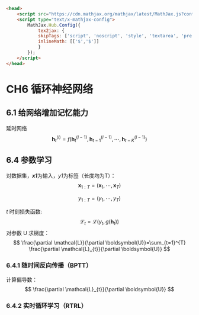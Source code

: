 ```html
<head>
    <script src="https://cdn.mathjax.org/mathjax/latest/MathJax.js?config=TeX-AMS-MML_HTMLorMML" type="text/javascript"></script>
    <script type="text/x-mathjax-config">
        MathJax.Hub.Config({
            tex2jax: {
            skipTags: ['script', 'noscript', 'style', 'textarea', 'pre'],
            inlineMath: [['$','$']]
            }
        });
    </script>
</head>
```

# CH6 循环神经网络

## 6.1 给网络增加记忆能力

延时网络
$$
\boldsymbol{h}_{t}^{(l)}=f\left(\boldsymbol{h}_{t}^{(l-1)}, \boldsymbol{h}_{t-1}^{(l-1)}, \cdots, \boldsymbol{h}_{t-K}^{(l-1)}\right)
$$

## 6.4 参数学习

对数据集，***x1***为输入，*y1*为标签（长度均为T）：
$$
\boldsymbol{x}_{1: T}=\left(\boldsymbol{x}_{1}, \cdots, \boldsymbol{x}_{T}\right)
$$

$$
y_{1: T}=\left(y_{1}, \cdots, y_{T}\right)
$$

*t* 时刻损失函数:
$$
\mathcal{L}_{t}=\mathcal{L}\left(y_{t}, g\left(\boldsymbol{h}_{t}\right)\right)
$$
对参数 U 求梯度：
$$
\frac{\partial \mathcal{L}}{\partial \boldsymbol{U}}=\sum_{t=1}^{T} \frac{\partial \mathcal{L}_{t}}{\partial \boldsymbol{U}}
$$

### 6.4.1 随时间反向传播（BPTT）

计算偏导数：
$$
\frac{\partial \mathcal{L}_{t}}{\partial \boldsymbol{U}}
$$

### 6.4.2 实时循环学习（RTRL）



